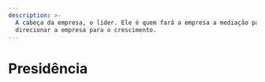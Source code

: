 ```yaml
---
description: >-
  A cabeça da empresa, o líder. Ele é quem fará a empresa a mediação para
  direcionar a empresa para o crescimento.
---
```


# Presidência

